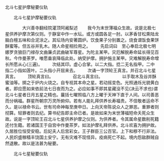   北斗七星护摩秘要仪轨
　　




　　北斗七星护摩秘要仪轨

　　　　大兴善寺翻经院灌顶阿阇梨述
　　我今为末世薄福众生故。说是北极七星供养护摩次第仪则。于静室中作一水坛。或方或圆各足一肘。以茅香甘松熏陆龙脑白檀五味和合泥涂之。其坛场内安著圆炉。饮食果子分别置之。烧食谓饭食果饼酥蜜等。但五谷并乳木。随人命星相捡用之。
　　先启词曰　至心奉启北极七明娜罗贪狼巨门禄存文曲廉贞武曲破军尊星。为陀主某甲。灾厄解脱寿命延长得见百秋。今作曼荼罗。唯愿垂哀降临此处。纳受护摩。拥护施主某甲。灾难解脱寿命增长所愿从心(三遍)。
　　次结其印。虚心合掌。以二大指。捻二无名指甲。二中指二小指如莲叶。二头指小开屈来去。
　　次诵一字顶轮王真言。并召北斗七星真言。
　　顶轮真言曰。
　　
　　召北斗真言曰。
　　
　　以手取木及谷并酥蜜油等。掷之于炉内火烧之。自专视其本命之星。若动摇变色。光照通烁光貌黄白者。即应愿如来依前法七日夜而为之。必应如事不即其星藏没不见(决云不求也)谓北斗七星者日月五星之精也。曩括七曜照临八方上曜于天神下直于人间。以司善恶而分祸福。群星所朝宗万灵所俯仰。若有人能礼拜供养长寿福贵。不信敬者运命不久。是以禄命书云。世有司命神每至庚申日。上向天帝陈说众人之罪恶。重罪者则彻算。轻罪者则去纪。算书纪告即主命已者。是故如来为末世薄福短命夭死众生故。说是一字顶轮王召北斗七星供养护摩之仪则。为供养者。令其属命星数削死籍还付生籍。若诸国王于自宫中作曼茶罗。如法护摩礼拜供养。北斗欢喜为拥护故。久居胜位恒受安稳。后妃夫人后宫彩女。王子群臣三公百官。上下和穆不行非法。人民炽盛稼穑丰饶国土安宁。无有灾难不现怪异。疫病死亡不起。境内怨敌群贼自然退散。故以是法甚为秘要。

　　北斗七星秘要仪轨


